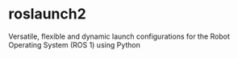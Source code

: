 # roslaunch2
Versatile, flexible and dynamic launch configurations for the Robot Operating System (ROS 1) using Python
